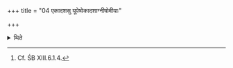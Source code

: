 +++
title = "04 एकादशसु यूपेष्वेकादशाग्नीषोमीयाः"

+++

<details><summary>थिते</summary>

4. There should be eleven (he- goats) to be offered to Agni-Soma, (to be bound) at eleven sacrificial posts (on the day preceding the Soma days).[^1]  

[^1]: Cf. ŚB XIII.6.1.4.  
</details>
